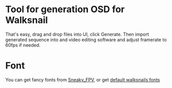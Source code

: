 # Tool for generation OSD for Walksnail

That's easy, drag and drop files into UI, click Generate.
Then import generated sequence into and video editing software and adjust framerate to 60fps if needed.

# Font
You can get fancy fonts from [Sneaky_FPV](https://sites.google.com/view/sneaky-fpv/home?pli=1), or get [default walksnails fonts](https://drive.google.com/file/d/1c3CRgXYQaM3Tt4ukLSIvoogScQZs9w49/view)